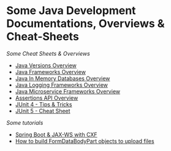 # Some Java Development Documentations, Overviews & Cheat-Sheets

_Some Cheat Sheets & Overviews_

* [Java Versions Overview](java-versions.md)
* [Java Frameworks Overview](java-fwk.md)
* [Java In Memory Databases Overview](java-db.md)
* [Java Logging Frameworks Overview](logging-fwk-comp.md)
* [Java Microservice Frameworks Overview](microservices-fwk-overview.md)
* [Assertions API Overview](assert-api.md)
* [JUnit 4 - Tips & Tricks](junit4.md)
* [JUnit 5 - Cheat Sheet](junit5.md)

_Some tutorials_

* [Spring Boot & JAX-WS with CXF](cxf-spring-boot-starter-jaxws.md)
* [How to build FormDataBodyPart objects to upload files](jersey2-FormDataBodyPart.md)
